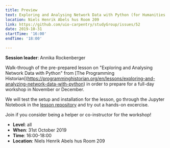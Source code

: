 ```yaml
---
title: Preview
text: Exploring and Analysing Network Data with Python (for Humanities Researchers)
location: Niels Henrik Abels hus Room 209
link: https://github.com/uio-carpentry/studyGroup/issues/52
date: 2019-10-31
startTime: '16:00'
endTime: '18:00'

---
```


**Session leader**: Annika Rockenberger

Walk-through of the pre-prepared lesson on "Exploring and Analysing Network Data with Python"
from [The Programming Historian[(https://programminghistorian.org/en/lessons/exploring-and-analyzing-network-data-with-python) 
in order to prepare for a full-day workshop in November or December.

We will test the setup and installation for the lesson, go through the Jupyter Notebook in the
[lesson repository](https://github.com/arockenberger/network_analysis_lesson) and try out a hands-on excercise.

Join if you consider being a helper or co-instructor for the workshop!

- **Level**: all
- **When**: 31st October 2019
- **Time**: 16:00-18:00
- **Location**:  Niels Henrik Abels hus Room 209
